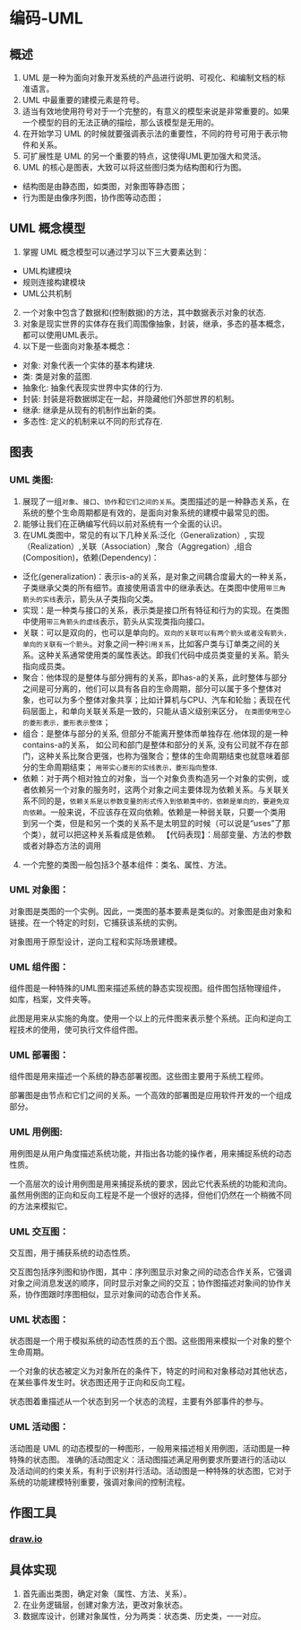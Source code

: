 # 编码-UML


## 概述

1. UML 是一种为面向对象开发系统的产品进行说明、可视化、和编制文档的标准语言。
2. UML 中最重要的建模元素是符号。
3. 适当有效地使用符号对于一个完整的，有意义的模型来说是非常重要的。如果一个模型的目的无法正确的描绘，那么该模型是无用的。
4. 在开始学习 UML 的时候就要强调表示法的重要性，不同的符号可用于表示物件和关系。
5. 可扩展性是 UML 的另一个重要的特点，这使得UML更加强大和灵活。
6. UML 的核心是图表，大致可以将这些图归类为结构图和行为图。
* 结构图是由静态图，如类图，对象图等静态图；
* 行为图是由像序列图，协作图等动态图；

## UML 概念模型

1. 掌握 UML 概念模型可以通过学习以下三大要素达到：
* UML构建模块
* 规则连接构建模块
* UML公共机制

2. 一个对象中包含了数据和(控制数据)的方法，其中数据表示对象的状态.
3. 对象是现实世界的实体存在我们周围像抽象，封装，继承，多态的基本概念，都可以使用UML表示。
4. 以下是一些面向对象基本概念：
* 对象: 对象代表一个实体的基本构建块.
* 类: 类是对象的蓝图.
* 抽象化: 抽象代表现实世界中实体的行为.
* 封装: 封装是将数据绑定在一起，并隐藏他们外部世界的机制。
* 继承: 继承是从现有的机制作出新的类。
* 多态性: 定义的机制来以不同的形式存在.

## 图表

### UML 类图:
1. 展现了一组`对象`、`接口`、`协作`和`它们之间的关系`。类图描述的是一种静态关系，在系统的整个生命周期都是有效的，是面向对象系统的建模中最常见的图。
2. 能够让我们在正确编写代码以前对系统有一个全面的认识。
3. 在UML类图中，常见的有以下几种关系:泛化（Generalization）, 实现（Realization）,关联（Association）,聚合（Aggregation）,组合(Composition)，依赖(Dependency)：
* 泛化(generalization)：表示is-a的关系，是对象之间耦合度最大的一种关系，子类继承父类的所有细节。直接使用语言中的继承表达。在类图中使用`带三角箭头的实线`表示，箭头从子类指向父类。
* 实现：是一种类与接口的关系，表示类是接口所有特征和行为的实现。在类图中使用`带三角箭头的虚线`表示，箭头从实现类指向接口。
* 关联：可以是双向的，也可以是单向的。`双向的关联可以有两个箭头或者没有箭头，单向的关联有一个箭头`。对象之间一种`引用关系`，比如客户类与订单类之间的关系。这种关系通常使用类的属性表达。即我们代码中成员类变量的关系。箭头指向成员类。
* 聚合：他体现的是整体与部分拥有的关系，即has-a的关系，此时整体与部分之间是可分离的，他们可以具有各自的生命周期，部分可以属于多个整体对象，也可以为多个整体对象共享；比如计算机与CPU、汽车和轮胎；表现在代码层面上，和单向关联关系是一致的，只能从语义级别来区分， `在类图使用空心的菱形表示，菱形表示整体`； 
* 组合：是整体与部分的关系, 但部分不能离开整体而单独存在.他体现的是一种contains-a的关系， 如公司和部门是整体和部分的关系, 没有公司就不存在部门，这种关系比聚合更强，也称为强聚合；整体的生命周期结束也就意味着部分的生命周期结束； `用带实心菱形的实线表示，菱形指向整体`.
* 依赖：对于两个相对独立的对象，当一个对象负责构造另一个对象的实例，或者依赖另一个对象的服务时，这两个对象之间主要体现为依赖关系。与关联关系不同的是，`依赖关系是以参数变量的形式传入到依赖类中的，依赖是单向的，要避免双向依赖`。一般来说，不应该存在双向依赖。依赖是一种弱关联，只要一个类用到另一个类，但是和另一个类的关系不是太明显的时候（可以说是“uses”了那个类），就可以把这种关系看成是依赖。 【代码表现】：局部变量、方法的参数或者对静态方法的调用
4. 一个完整的类图一般包括3个基本组件：类名、属性、方法。

### UML 对象图：
对象图是类图的一个实例。因此，一类图的基本要素是类似的。对象图是由对象和链接。在一个特定的时刻，它捕获该系统的实例。

对象图用于原型设计，逆向工程和实际场景建模。

### UML 组件图：
组件图是一种特殊的UML图来描述系统的静态实现视图。组件图包括物理组件，如库，档案，文件夹等。

此图是用来从实施的角度。使用一个以上的元件图来表示整个系统。正向和逆向工程技术的使用，使可执行文件组件图。

### UML 部署图：
组件图是用来描述一个系统的静态部署视图。这些图主要用于系统工程师。

部署图是由节点和它们之间的关系。一个高效的部署图是应用软件开发的一个组成部分。

### UML 用例图:
用例图是从用户角度描述系统功能，并指出各功能的操作者，用来捕捉系统的动态性质。

一个高层次的设计用例图是用来捕捉系统的要求，因此它代表系统的功能和流向。虽然用例图的正向和反向工程是不是一个很好的选择，但他们仍然在一个稍微不同的方法来模拟它。

### UML 交互图：
交互图，用于捕获系统的动态性质。

交互图包括序列图和协作图，其中：序列图显示对象之间的动态合作关系，它强调对象之间消息发送的顺序，同时显示对象之间的交互；协作图描述对象间的协作关系，协作图跟时序图相似，显示对象间的动态合作关系。

### UML 状态图：
状态图是一个用于模拟系统的动态性质的五个图。这些图用来模拟一个对象的整个生命周期。

一个对象的状态被定义为对象所在的条件下，特定的时间和对象移动对其他状态，在某些事件发生时。状态图还用于正向和反向工程。

状态图着重描述从一个状态到另一个状态的流程，主要有外部事件的参与。

### UML 活动图：
活动图是 UML 的动态模型的一种图形，一般用来描述相关用例图，活动图是一种特殊的状态图。
准确的活动图定义：活动图描述满足用例要求所要进行的活动以及活动间的约束关系，有利于识别并行活动。活动图是一种特殊的状态图，它对于系统的功能建模特别重要，强调对象间的控制流程。

## 作图工具

### [draw.io](https://www.draw.io/)

## 具体实现

1. 首先画出类图，确定对象（属性、方法、关系）。
2. 在业务逻辑层，创建对象方法，更改对象状态。
3. 数据库设计，创建对象属性，分为两类：状态类、历史类，一一对应。
